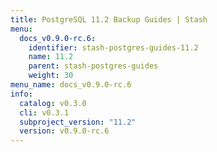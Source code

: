 ```yaml
---
title: PostgreSQL 11.2 Backup Guides | Stash
menu:
  docs_v0.9.0-rc.6:
    identifier: stash-postgres-guides-11.2
    name: 11.2
    parent: stash-postgres-guides
    weight: 30
menu_name: docs_v0.9.0-rc.6
info:
  catalog: v0.3.0
  cli: v0.3.1
  subproject_version: "11.2"
  version: v0.9.0-rc.6
---
```



